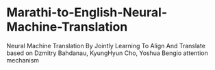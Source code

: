 # Marathi-to-English-Neural-Machine-Translation
Neural Machine Translation By Jointly Learning To Align And Translate based on Dzmitry Bahdanau, KyungHyun Cho, Yoshua Bengio attention mechanism
